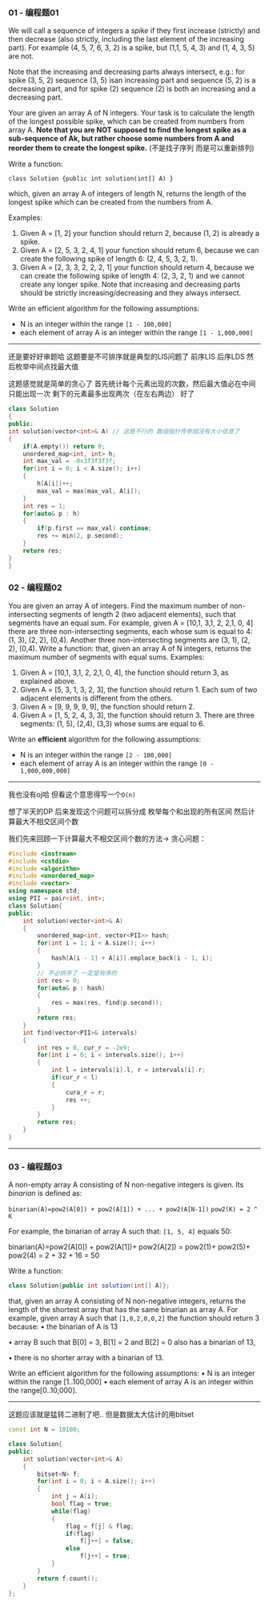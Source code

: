 <!--
 * @Description: 
 * @Versions: 
 * @Author: Vernon Cui
 * @Github: https://github.com/vernon97
 * @Date: 2021-03-03 23:01:48
 * @LastEditors: Vernon Cui
 * @LastEditTime: 2021-03-05 17:39:57
 * @FilePath: /.leetcode/Users/vernon/Leetcode-notes/微软暑期实习笔试2021.02.26.md
-->
### 01 - 编程题01

We will call a sequence of integers a *spike* if they first increase (strictly) and then decrease (also strictly, including the last element of the increasing part). For example (4, 5, 7, 6, 3, 2) is a spike, but (1,1, 5, 4, 3) and (1, 4, 3, 5) are not.

Note that the increasing and decreasing parts always intersect, e.g.: for spike (3, 5, 2) sequence (3, 5) isan increasing part and sequence (5, 2) is a decreasing part, and for spike (2) sequence (2) is both an increasing and a decreasing part.

Your are given an array A of N integers. Your task is to calculate the length of the longest possible spike, which can be created from numbers from array A. **Note that you are NOT supposed to find the longest spike as a sub-sequence of Ak, but rather choose some numbers from A and reorder them to create the longest spike.**
(不是找子序列 而是可以重新排列)

Write a function: 

`class Solution {public int solution(int[] A) }`

which, given an array A of integers of length N, returns the length of the longest spike which can be created from the numbers from A. 

Examples:

1. Given A = [1, 2] your function should return 2, because (1, 2) is already a spike. 
2. Given A = [2, 5, 3, 2, 4, 1] your function should retum 6, because we can create the following spike of length 6: (2, 4, 5, 3, 2, 1).
3. Given A = [2, 3, 3, 2, 2, 2, 1] your function should return 4, because we can create the following spike of length 4: (2, 3, 2, 1) and we cannot create any longer spike. Note that increasing and decreasing parts should be strictly increasing/decreasing and they always intersect. 
   
Write an efficient algorithm for the following assumptions: 

-  N is an integer within the range `[1 - 100,000]` 
- each element of array A is an integer within the range `[1 - 1,000,000]`

----

还是要好好审题哈 这题要是不可排序就是典型的LIS问题了 前序LIS 后序LDS 然后枚举中间点找最大值

这题感觉就是简单的贪心了 首先统计每个元素出现的次数，然后最大值必在中间只能出现一次 剩下的元素最多出现两次（在左右两边） 好了

```cpp
class Solution
{
public:
int solution(vector<int>& A) // 这是不行的 数组指针传参就没有大小信息了
{
    if(A.empty()) return 0;
    unordered_map<int, int> h;
    int max_val = -0x3f3f3f3f;
    for(int i = 0; i < A.size(); i++)
    {
        h[A[i]]++;
        max_val = max(max_val, A[i]);
    }
    int res = 1;
    for(auto& p : h)
    {
        if(p.first == max_val) continue;
        res += min(2, p.second);
    }
    return res;
}
}
```

### 02 - 编程题02

You are given an array A of integers. Find the maximum number of non-intersecting segments of length 2 (two adjacent elements), such that segments have an equal sum. For example, given A = [10,1, 3,1, 2, 2,1, 0, 4] there are three non-intersecting segments, each whose sum is equal to 4: (1, 3), (2, 2), (0,4). Another three non-intersecting segments are (3, 1), (2, 2), (0,4). 
Write a function: 
that, given an array A of N integers, returns the maximum number of segments with equal sums.
Examples:

1. Given A = [10,1, 3,1, 2, 2,1, 0, 4], the function should return 3, as explained above. 
2. Given A = [5, 3, 1, 3, 2, 3], the function should return 1. Each sum of two adjacent elements is different from the others. 
3. Given A = [9, 9, 9, 9, 9], the function should return 2. 
4. Given A = [1, 5, 2, 4, 3, 3], the function should return 3. There are three segments: (1, 5), (2,4), (3,3) whose sums are equal to 6.
   
Write an **efficient** algorithm for the following assumptions: 

- N is an integer within the range `[2 - 100,000]`
- each element of array A is an integer within the range `[0 - 1,000,000,000]`

--- 

我也没有oj哈 但看这个意思得写一个`O(n)` 

想了半天的DP 后来发现这个问题可以拆分成 枚举每个和出现的所有区间 然后计算最大不相交区间个数

我们先来回顾一下计算最大不相交区间个数的方法-> 贪心问题：

```cpp
#include <iostream>
#include <cstdio>
#include <algorithm>
#include <unordered_map>
#include <vector>
using namespace std;
using PII = pair<int, int>;
class Solution{
public:
    int solution(vector<int>& A)
    {
        unordered_map<int, vector<PII>> hash;
        for(int i = 1; i < A.size(); i++)
        {
            hash[A[i - 1] + A[i]].emplace_back(i - 1, i);
        }
        // 不必排序了 一定是有序的
        int res = 0;
        for(auto& p : hash)
        {
            res = max(res, find(p.second));
        }
        return res;
    }
    int find(vector<PII>& intervals)
    {
        int res = 0, cur_r = -2e9;
        for(int i = 0; i < intervals.size(); i++)
        {
            int l = intervals[i].l, r = intervals[i].r;
            if(cur_r < l)
            {
                cura_r = r;
                res ++;
            }
        }
        return res;
    }
}
```

---

### 03 - 编程题03

A non-empty array A consisting of N non-negative integers is given.
Its *binarian* is defined as: 

`binarian(A)=pow2(A[0]) + pow2(A[1]) + ... + pow2(A[N-1])`
`pow2(K) = 2 ^ K`

 For example, the binarian of array A such that: 
 `[1, 5, 4]`
 equals 50: 
 
 binarian(A)=pow2(A[0]) + pow2(A[1])+ pow2(A[2]) = pow2(1)+ pow2(5)+ pow2(4) = 2 + 32 + 16 = 50 

Write a function: 
```java
class Solution{public int solution(int[] A)};
```
that, given an array A consisting of N non-negative integers, returns the length of the shortest array that has the same binarian as array A. 
For example, given array A such that `[1,0,2,0,0,2]` 
the function should return 3 because: 
• the binarian of A is 13

• array B such that B[0] = 3, B[1] = 2 and B[2] = 0 also has a binarian of 13,

• there is no shorter array with a binarian of 13.

Write an efficient algorithm for the following assumptions: 
• N is an integer within the range [1..100,000]
• each element of array A is an integer within the range[0..10,000].

---

这题应该就是猛转二进制了吧.. 但是数据太大估计的用bitset

```cpp
const int N = 10100;

class Solution{
public:
    int solution(vector<int>& A)
    {
        bitset<N> f;
        for(int i = 0; i < A.size(); i++)
        {
            int j = A[i];
            bool flag = true;
            while(flag)
            {
                flag = f[j] & flag;
                if(flag)
                    f[j++] = false;
                else
                    f[j++] = true;
            }
        }
        return f.count();
    }
};
```


